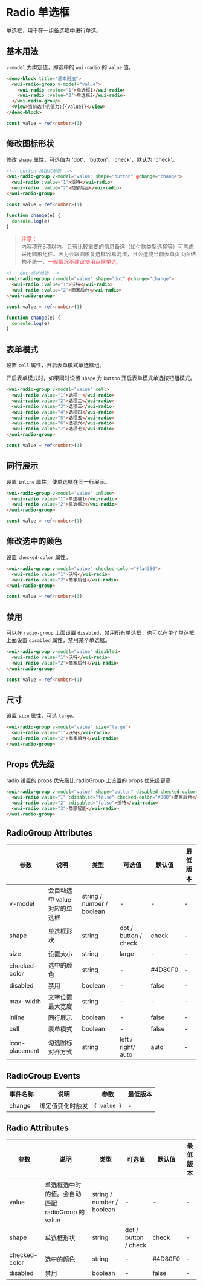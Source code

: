 <frame/>

# Radio 单选框

单选框，用于在一组备选项中进行单选。

## 基本用法

`v-model` 为绑定值，即选中的 `wui-radio` 的 `value` 值。

```html
<demo-block title="基本用法">
  <wui-radio-group v-model="value">
    <wui-radio :value="1">单选框1</wui-radio>
    <wui-radio :value="2">单选框2</wui-radio>
  </wui-radio-group>
  <view>当前选中的值为:{{value}}</view>
</demo-block>
```

```typescript
const value = ref<number>(1)
```

## 修改图标形状

修改 `shape` 属性，可选值为 'dot'、'button'、'check'，默认为 'check'。

```html
<!-- button 按钮式单选 -->
<wui-radio-group v-model="value" shape="button" @change="change">
  <wui-radio :value="1">沃特</wui-radio>
  <wui-radio :value="2">商家后台</wui-radio>
</wui-radio-group>
```

```typescript
const value = ref<number>(1)

function change(e) {
  console.log(e)
}
```

> <div style="color: #FA4350;font-weight: 500;">注意：</div>
> <div>内容项在3项以内，且有比较重要的信息备选（如付款类型选择等）可考虑采用圆形组件。因为会跟圆形复选框容易混淆，且会造成当前表单页页面结构不统一，<span style="color: #FA4350;font-weight: 500;">一般情况不建议使用点状单选。</span></div>

```html
<!-- dot 点状单选 -->
<wui-radio-group v-model="value" shape="dot" @change="change">
  <wui-radio :value="1">沃特</wui-radio>
  <wui-radio :value="2">商家后台</wui-radio>
</wui-radio-group>
```

```typescript
const value = ref<number>(1)

function change(e) {
  console.log(e)
}
```

## 表单模式

设置 `cell` 属性，开启表单模式单选框组。

开启表单模式时，如果同时设置 `shape` 为 `button` 开启表单模式单选按钮组模式。

```html
<wui-radio-group v-model="value" cell>
  <wui-radio value="1">选项一</wui-radio>
  <wui-radio value="2">选项二</wui-radio>
  <wui-radio value="3">选项三</wui-radio>
  <wui-radio value="4">选项四</wui-radio>
  <wui-radio value="5">选项五</wui-radio>
  <wui-radio value="6">选项六</wui-radio>
  <wui-radio value="7">选项七</wui-radio>
</wui-radio-group>
```

```ts
const value = ref<number>(1)
```

## 同行展示

设置 `inline` 属性，使单选框在同一行展示。

```html
<wui-radio-group v-model="value" inline>
  <wui-radio value="1">单选框1</wui-radio>
  <wui-radio value="2">单选框2</wui-radio>
</wui-radio-group>
```

```ts
const value = ref<number>(1)
```

## 修改选中的颜色

设置 `checked-color` 属性。

```html
<wui-radio-group v-model="value" checked-color="#fa4350">
  <wui-radio value="1">沃特</wui-radio>
  <wui-radio value="2">商家后台</wui-radio>
</wui-radio-group>
```

```ts
const value = ref<number>(1)
```

## 禁用

可以在 `radio-group` 上面设置 `disabled`，禁用所有单选框，也可以在单个单选框上面设置 `disabled` 属性，禁用某个单选框。

```html
<wui-radio-group v-model="value" disabled>
  <wui-radio value="1">沃特</wui-radio>
  <wui-radio value="2">商家后台</wui-radio>
</wui-radio-group>
```

```ts
const value = ref<number>(1)
```

## 尺寸

设置 `size` 属性，可选 `large`。

```html
<wui-radio-group v-model="value" size="large">
  <wui-radio value="1">沃特</wui-radio>
  <wui-radio value="2">商家后台</wui-radio>
</wui-radio-group>
```

## Props 优先级

radio 设置的 props 优先级比 radioGroup 上设置的 props 优先级更高

```html
<wui-radio-group v-model="value" shape="button" disabled checked-color="#f00">
  <wui-radio value="1" :disabled="false" checked-color="#000">商家后台</wui-radio>
  <wui-radio value="2" :disabled="false">沃特</wui-radio>
  <wui-radio value="3">商家智能</wui-radio>
</wui-radio-group>
```

## RadioGroup Attributes

| 参数           | 说明                          | 类型                      | 可选值               | 默认值  | 最低版本 |
| -------------- | ----------------------------- | ------------------------- | -------------------- | ------- | -------- |
| v-model        | 会自动选中 value 对应的单选框 | string / number / boolean | -                    | -       | -        |
| shape          | 单选框形状                    | string                    | dot / button / check | check   | -        |
| size           | 设置大小                      | string                    | large                | -       | -        |
| checked-color  | 选中的颜色                    | string                    | -                    | #4D80F0 | -        |
| disabled       | 禁用                          | boolean                   | -                    | false   | -        |
| max-width      | 文字位置最大宽度              | string                    | -                    | -       | -        |
| inline         | 同行展示                      | boolean                   | -                    | false   | -        |
| cell           | 表单模式                      | boolean                   | -                    | false   | -        |
| icon-placement | 勾选图标对齐方式              | string                    | left / right/ auto   | auto    | -        |

## RadioGroup Events

| 事件名称 | 说明             | 参数        | 最低版本 |
| -------- | ---------------- | ----------- | -------- |
| change   | 绑定值变化时触发 | `{ value }` | -        |

## Radio Attributes

| 参数          | 说明                                             | 类型                      | 可选值               | 默认值  | 最低版本 |
| ------------- | ------------------------------------------------ | ------------------------- | -------------------- | ------- | -------- |
| value         | 单选框选中时的值。会自动匹配 radioGroup 的 value | string / number / boolean | -                    | -       | -        |
| shape         | 单选框形状                                       | string                    | dot / button / check | check   | -        |
| checked-color | 选中的颜色                                       | string                    | -                    | #4D80F0 | -        |
| disabled      | 禁用                                             | boolean                   | -                    | false   | -        |
